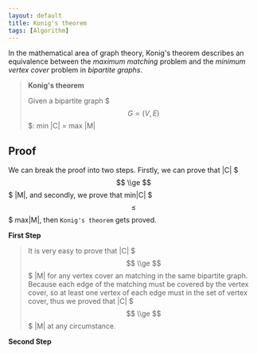 ```yaml
---
layout: default
title: Konig's theorem
tags: [Algorithm]
---
```


In the mathematical area of graph theory, Konig's theorem describes an equivalence between the *maximum matching* problem and the *minimum vertex cover* problem in *bipartite graphs*.

> **Konig's theorem**
>
> Given a bipartite graph $$$G=(V,E)$$$: min |C|  = max |M|

## Proof

We can break the proof into two steps. Firstly, we can prove that |C| $$$ \\ge $$$ |M|, and secondly, we prove that  min|C| $$$ \le $$$ max|M|, then `Konig's theorem` gets proved.

**First Step**

>It is very easy to prove that |C| $$$ \\ge $$$ |M| for any vertex cover an matching in the same bipartite graph. Because each edge of the matching must be covered by the vertex cover, so at least one vertex of each edge must in the set of vertex cover, thus we proved that |C| $$$ \\ge $$$ |M| at any circumstance.

**Second Step**

>